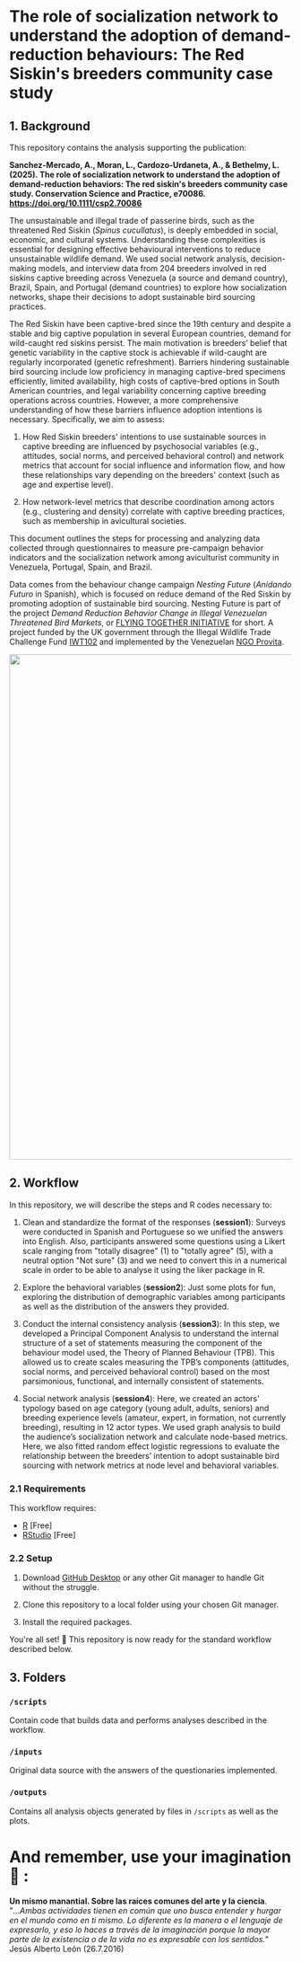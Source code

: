# The role of socialization network to understand the adoption of demand-reduction behaviours: The Red Siskin's breeders community case study

## 1. Background

This repository contains the analysis supporting the publication:

**Sanchez-Mercado, A., Moran, L., Cardozo-Urdaneta, A., & Bethelmy, L. (2025). The role of socialization network to understand the adoption of demand-reduction behaviors: The red siskin's breeders community case study. Conservation Science and Practice, e70086. https://doi.org/10.1111/csp2.70086**

The unsustainable and illegal trade of passerine birds, such as the threatened Red Siskin (*Spinus cucullatus*), is deeply embedded in social, economic, and cultural systems. Understanding these complexities is essential for designing effective behavioural interventions to reduce unsustainable wildlife demand. We used social network analysis, decision-making models, and interview data from 204 breeders involved in red siskins captive breeding across Venezuela (a source and demand country), Brazil, Spain, and Portugal (demand countries) to explore how socialization networks, shape their decisions to adopt sustainable bird sourcing practices.

The Red Siskin have been captive-bred since the 19th century and despite a stable and big captive population in several European countries, demand for wild-caught red siskins persist. The main motivation is breeders’ belief that genetic variability in the captive stock is achievable if wild-caught are regularly incorporated (genetic refreshment). Barriers hindering sustainable bird sourcing include low proficiency in managing captive-bred specimens efficiently, limited availability, high costs of captive-bred options in South American countries, and legal variability concerning captive breeding operations across countries. However, a more comprehensive understanding of how these barriers influence adoption intentions is necessary. Specifically, we aim to assess: 

1) How Red Siskin breeders' intentions to use sustainable sources in captive breeding are influenced by psychosocial variables (e.g., attitudes, social norms, and perceived behavioral control) and network metrics that account for social influence and information flow, and how these relationships vary depending on the breeders' context (such as age and expertise level).

2) How network-level metrics that describe coordination among actors (e.g., clustering and density) correlate with captive breeding practices, such as membership in avicultural societies.


This document outlines the steps for processing and analyzing data collected through questionnaires to measure pre-campaign behavior indicators and the socialization network among aviculturist community in Venezuela, Portugal, Spain, and Brazil.

Data comes from the behaviour change campaign *Nesting Future* (*Anidando Futuro* in Spanish), which is focused on reduce demand of the Red Siskin by promoting adoption of sustainable bird sourcing. Nesting Future is part of the project *Demand Reduction Behavior Change in Illegal Venezuelan Threatened Bird Markets*, or [FLYING TOGETHER INITIATIVE](www.volandojuntos.org) for short. A project funded by the UK government through the Illegal Wildlife Trade Challenge Fund [IWT102](https://iwt.challengefund.org.uk/project/XXIWT102) and implemented by the Venezuelan [NGO Provita](https://www.provita.org.ve/).

<p align="center">
  <img src="https://github.com/adasanchez/tpb_redsiskin/blob/main/banners-facebook-anidando-futuro_28042023.png" width="900"/>
</p>

## 2. Workflow

In this repository, we will describe the steps and R codes necessary to:

1) Clean and standardize the format of the responses (**session1**): Surveys were conducted in Spanish and Portuguese so we unified the answers into English. Also, participants answered some questions using a Likert scale ranging from "totally disagree" (1) to "totally agree" (5), with a neutral option "Not sure" (3) and we need to convert this in a numerical scale in order to be able to analyse it using the liker package in R.

2) Explore the behavioral variables (**session2**): Just some plots for fun, exploring the distribution of demographic variables among participants as well as the distribution of the answers they provided.

3) Conduct the internal consistency analysis (**session3**): In this step, we developed a Principal Component Analysis to understand the internal structure of a set of statements measuring the component of the behaviour model used, the Theory of Planned Behaviour (TPB). This allowed us to create scales measuring the TPB’s components (attitudes, social norms, and perceived behavioral control) based on the most parsimonious, functional, and internally consistent of statements.

4) Social network analysis (**session4**): Here, we created an actors' typology based on age category (young adult, adults, seniors) and breeding experience levels (amateur, expert, in formation, not currently breeding), resulting in 12 actor types. 
We used graph analysis to build the audience’s socialization network and calculate node-based metrics. Here, we also fitted random effect logistic regressions to evaluate the relationship between the breeders’ intention to adopt sustainable bird sourcing with network metrics at node level and behavioral variables.

### 2.1 Requirements

This workflow requires:

- [R](https://www.r-project.org/) [Free]
- [RStudio](https://posit.co/download/rstudio-desktop/) [Free]

### 2.2 Setup

1. Download [GitHub Desktop](https://github.com/apps/desktop) or any other Git manager to handle Git without the struggle.

2. Clone this repository to a local folder using your chosen Git manager.
   
3. Install the required packages.

You're all set! :rocket: This repository is now ready for the standard workflow described below.

## 3. Folders

### `/scripts`

Contain code that builds data and performs analyses described in the workflow.

### `/inputs`

Original data source with the answers of the questionaries implemented.

### `/outputs`

Contains all analysis objects generated by files in `/scripts` as well as the plots.

# And remember, use your imagination 🌟 :
**Un mismo manantial. Sobre las raíces comunes del arte y la ciencia**. "*...Ambas actividades tienen en común que uno busca entender y hurgar en el mundo como en ti mismo. Lo diferente es la manera o el lenguaje de expresarlo, y eso lo haces a través de la imaginación porque la mayor parte de la existencia o de la vida no es expresable con los sentidos.*" Jesús Alberto León (26.7.2016)
